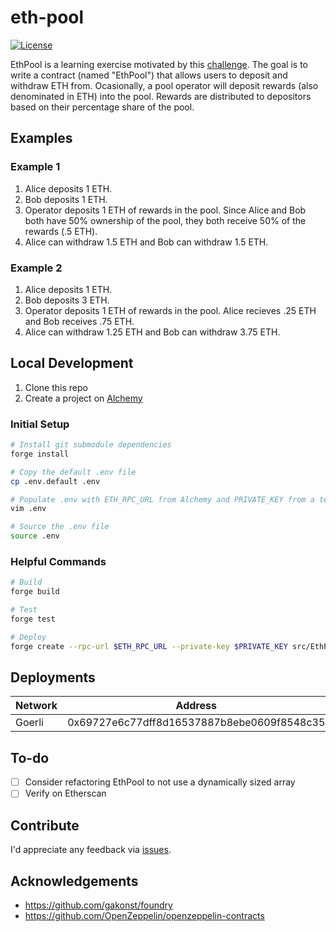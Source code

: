 # eth-pool

[![License](https://img.shields.io/:license-mit-blue.svg)](https://rootulp.mit-license.org)

EthPool is a learning exercise motivated by this [challenge](./challenge.md). The goal is to write a contract (named "EthPool") that allows users to deposit and withdraw ETH from. Ocasionally, a pool operator will deposit rewards (also denominated in ETH) into the pool. Rewards are distributed to depositors based on their percentage share of the pool.

## Examples

### Example 1
1. Alice deposits 1 ETH.
1. Bob deposits 1 ETH.
1. Operator deposits 1 ETH of rewards in the pool. Since Alice and Bob both have 50% ownership of the pool, they both receive 50% of the rewards (.5 ETH).
1. Alice can withdraw 1.5 ETH and Bob can withdraw 1.5 ETH.

### Example 2

1. Alice deposits 1 ETH.
1. Bob deposits 3 ETH.
1. Operator deposits 1 ETH of rewards in the pool. Alice recieves .25 ETH and Bob receives .75 ETH.
1. Alice can withdraw 1.25 ETH and Bob can withdraw 3.75 ETH.

## Local Development

1. Clone this repo
1. Create a project on [Alchemy](https://www.alchemy.com/)

### Initial Setup

```sh
# Install git submodule dependencies
forge install

# Copy the default .env file
cp .env.default .env

# Populate .env with ETH_RPC_URL from Alchemy and PRIVATE_KEY from a testnet wallet
vim .env

# Source the .env file
source .env
```

### Helpful Commands

```sh
# Build
forge build

# Test
forge test

# Deploy
forge create --rpc-url $ETH_RPC_URL --private-key $PRIVATE_KEY src/EthPool.sol:EthPool
```

## Deployments

Network | Address
------- | -------
Goerli  | 0x69727e6c77dff8d16537887b8ebe0609f8548c35

## To-do

- [ ] Consider refactoring EthPool to not use a dynamically sized array
- [ ] Verify on Etherscan

## Contribute

I'd appreciate any feedback via [issues](https://github.com/rootulp/eth-pool/issues/new).

## Acknowledgements

- https://github.com/gakonst/foundry
- https://github.com/OpenZeppelin/openzeppelin-contracts
